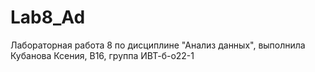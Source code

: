 # Lab8_Ad
Лабораторная работа 8 по дисциплине "Анализ данных", выполнила Кубанова Ксения, В16, группа ИВТ-б-о22-1
